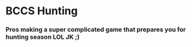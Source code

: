# BCCS Hunting

### Pros making a super complicated game that prepares you for hunting season LOL JK ;)
